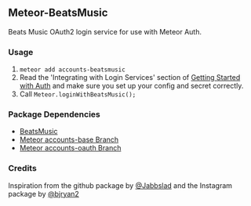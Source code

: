## Meteor-BeatsMusic

Beats Music OAuth2 login service for use with Meteor Auth.

### Usage

1. `meteor add accounts-beatsmusic`
2. Read the 'Integrating with Login Services' section of [Getting Started with Auth](https://github.com/meteor/meteor/wiki/Getting-started-with-Auth) and make sure you set up your config and secret correctly.
3. Call `Meteor.loginWithBeatsMusic();`

### Package Dependencies

* [BeatsMusic](https://github.com/scottmacdowell/Meteor-BeatsMusic)
* [Meteor accounts-base Branch](https://github.com/meteor/meteor/tree/devel/packages/accounts-base) 
* [Meteor accounts-oauth Branch](https://github.com/meteor/meteor/tree/devel/packages/accounts-oauth)


### Credits
Inspiration from the github package by [@Jabbslad](https://github.com/Jabbslad/accounts-github)
and the Instagram package by [@bjryan2](https://github.com/bjryan2/Meteor-Instragram/)

 
